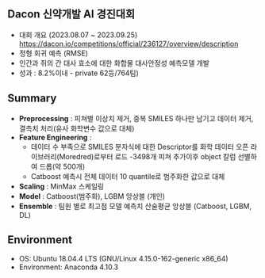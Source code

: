 ## Dacon 신약개발 AI 경진대회

- 대회 개요 (2023.08.07 ~ 2023.09.25) https://dacon.io/competitions/official/236127/overview/description
- 정형 회귀 예측 (RMSE)
- 인간과 쥐의 간 대사 효소에 대한 화합물 대사안정성 예측모델 개발 
- 성과 : 8.2%이내 - private 62등/764팀)

## Summary
- **Preprocessing** : 피쳐별 이상치 제거, 중복 SMILES 하나만 남기고 데이터 제거, 결측치 처리(유사 화학변수 값으로 대체)
- **Feature Engineering** :
  - 데이터 수 부족으로 SMILES 분자식에 대한 Descriptor를 화학 데이터 오픈 라이브러리(Moredred)로부터 로드 -3498개 피쳐 추가이후 object 칼럼 선별하여 드롭(약 500개)
  - Catboost 예측시 전체 데이터 10 quantile로 범주화한 값으로 대체 
- **Scaling** : MinMax 스케일링 
- **Model** : Catboost(범주화), LGBM 앙상블 (개인)
- **Ensemble** : 팀원 별로 최고점 모델 예측치 산술평균 앙상블 (Catboost, LGBM, DL)

## Environment
- OS: Ubuntu 18.04.4 LTS (GNU/Linux 4.15.0-162-generic x86_64)
- Environment: Anaconda 4.10.3
